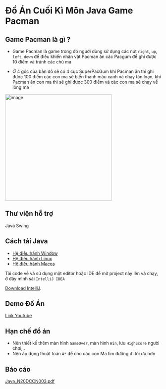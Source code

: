 # Đồ Án Cuối Kì Môn Java Game Pacman

## Game Pacman là gì ?
- Game Pacman là game trong đó người dùng sử dụng các nút `right`, `up`, `left`, `down` để điều khiển nhân vật Pacman ăn các Pacgum để ghi được 10 điểm
và tránh các chú ma

- Ở 4 góc của bản đồ sẽ có 4 cục SuperPacGum khi Pacman ăn thì ghi được 100 điểm các con ma sẽ biến thành màu xanh và chạy tán loạn, khi Pacman ăn con ma thì sẽ ghi được 300 điểm và các con ma sẽ chạy về lồng ma 

<img width="344" alt="image" src="https://user-images.githubusercontent.com/32415728/210956321-7228366d-cf5f-49f6-b815-1f15d014eff7.png">


## Thư viện hỗ trợ
Java Swing

## Cách tải Java
- [Hệ điều hành Window](https://www.geeksforgeeks.org/how-to-download-and-install-java-for-64-bit-machine/)
- [Hệ điều hành Linux](https://www.geeksforgeeks.org/how-to-install-jdk-in-linux/)
- [Hệ điều hành Macos](https://www.geeksforgeeks.org/how-to-install-java-on-macos/)

Tải code về và sử dụng một editor hoặc IDE để mở project này lên và chạy, ở đây mình sài `IntelliJ IDEA`

[Download IntelliJ](https://www.jetbrains.com/idea/download/#section=windows).

## Demo Đồ Án
[Link Youtube](https://www.youtube.com/watch?v=L4qitGm8gWA)

## Hạn chế đồ án
- Nên thiết kế thêm màn hình `GameOver`, màn hình `Win`, lưu `HighScore` người chơi,..
- Nên áp dụng thuật toán `A*` để cho các con Ma tìm đường đi tối ưu hơn

## Báo cáo
[Java_N20DCCN003.pdf](https://github.com/ahuynh359/PacmanJava/files/12907422/Java_N20DCCN003.pdf)








